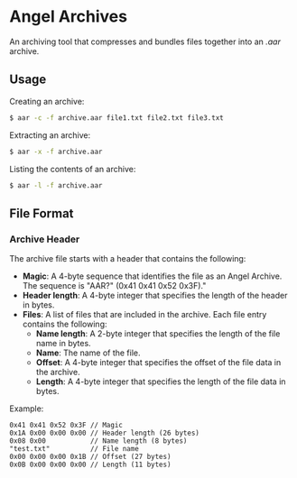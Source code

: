 # Angel Archives

An archiving tool that compresses and bundles files together into an _.aar_ archive.

## Usage

Creating an archive:

```bash
$ aar -c -f archive.aar file1.txt file2.txt file3.txt
```

Extracting an archive:

```bash
$ aar -x -f archive.aar
```

Listing the contents of an archive:

```bash
$ aar -l -f archive.aar
```

## File Format

### Archive Header

The archive file starts with a header that contains the following:

- **Magic**: A 4-byte sequence that identifies the file as an Angel Archive. The sequence is "AAR?" (0x41 0x41 0x52 0x3F)."
- **Header length**: A 4-byte integer that specifies the length of the header in bytes.
- **Files**: A list of files that are included in the archive. Each file entry contains the following:
  - **Name length**: A 2-byte integer that specifies the length of the file name in bytes.
  - **Name**: The name of the file.
  - **Offset**: A 4-byte integer that specifies the offset of the file data in the archive.
  - **Length**: A 4-byte integer that specifies the length of the file data in bytes.

Example:

```
0x41 0x41 0x52 0x3F // Magic
0x1A 0x00 0x00 0x00 // Header length (26 bytes)
0x08 0x00           // Name length (8 bytes)
"test.txt"          // File name
0x00 0x00 0x00 0x1B // Offset (27 bytes)
0x0B 0x00 0x00 0x00 // Length (11 bytes)
```
